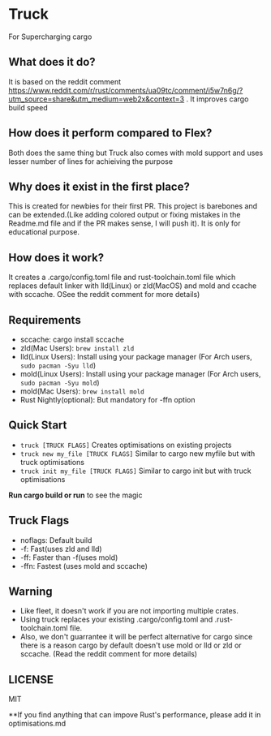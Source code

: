  # Truck
 For Supercharging cargo

 ## What does it do?
 It is based on the reddit comment https://www.reddit.com/r/rust/comments/ua09tc/comment/i5w7n6g/?utm_source=share&utm_medium=web2x&context=3 . It improves cargo build speed

 ## How does it perform compared to Flex?
 Both does the same thing but Truck also comes with mold support and uses lesser number of lines for achieiving the purpose

 ## Why does it exist in the first place?
 This is created for newbies for their first PR. This project is barebones and can be extended.(Like adding colored output or fixing mistakes in the Readme.md file and if the PR makes sense, I will push it). It is only for educational purpose.

 ## How does it work?
 It creates a .cargo/config.toml file and rust-toolchain.toml file which replaces default linker with lld(Linux) or zld(MacOS) and mold and ccache with sccache. OSee the reddit comment for more details)

 ## Requirements
 - sccache: cargo install sccache
 - zld(Mac Users): `brew install zld`
 - lld(Linux Users): Install using your package manager (For Arch users, `sudo pacman -Syu lld`)
 - mold(Linux Users): Install using your package manager (For Arch users, `sudo pacman -Syu mold`)
 - mold(Mac Users): `brew install mold`
 - Rust Nightly(optional): But mandatory for -ffn option

 ## Quick Start
 - `truck [TRUCK FLAGS]` Creates optimisations on existing projects
 - `truck new my_file [TRUCK FLAGS]` Similar to cargo new myfile but with truck optimisations
 - `truck init my_file [TRUCK FLAGS]` Similar to cargo init but with truck optimisations

 **Run cargo build or run** to see the magic

 ## Truck Flags
 - noflags: Default build
 - -f: Fast(uses zld and lld)
 - -ff: Faster than -f(uses mold)
 - -ffn: Fastest (uses mold and sccache)

 ## Warning
 - Like fleet, it doesn't work if you are not importing multiple crates.
 - Using truck replaces your existing .cargo/config.toml and .rust-toolchain.toml file.
 - Also, we don't guarrantee it will be perfect alternative for cargo since there is a reason cargo by default doesn't use mold or lld or zld or sccache. (Read the reddit comment for more details)

 ## LICENSE
 MIT

 **If you find anything that can impove Rust's performance, please add it in optimisations.md
